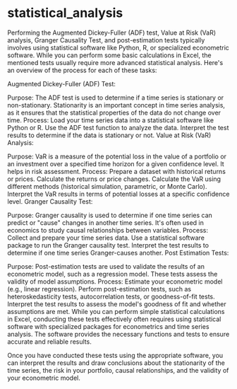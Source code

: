 # statistical_analysis

Performing the Augmented Dickey-Fuller (ADF) test, Value at Risk (VaR) analysis, Granger Causality Test, and post-estimation tests typically involves using statistical software like Python, R, or specialized econometric software. While you can perform some basic calculations in Excel, the mentioned tests usually require more advanced statistical analysis. Here's an overview of the process for each of these tasks:

Augmented Dickey-Fuller (ADF) Test:

Purpose: The ADF test is used to determine if a time series is stationary or non-stationary. Stationarity is an important concept in time series analysis, as it ensures that the statistical properties of the data do not change over time.
Process:
Load your time series data into a statistical software like Python or R.
Use the ADF test function to analyze the data.
Interpret the test results to determine if the data is stationary or not.
Value at Risk (VaR) Analysis:

Purpose: VaR is a measure of the potential loss in the value of a portfolio or an investment over a specified time horizon for a given confidence level. It helps in risk assessment.
Process:
Prepare a dataset with historical returns or prices.
Calculate the returns or price changes.
Calculate the VaR using different methods (historical simulation, parametric, or Monte Carlo).
Interpret the VaR results in terms of potential losses at a specific confidence level.
Granger Causality Test:

Purpose: Granger causality is used to determine if one time series can predict or "cause" changes in another time series. It's often used in economics to study causal relationships between variables.
Process:
Collect and prepare your time series data.
Use a statistical software package to run the Granger causality test.
Interpret the test results to determine if one time series Granger-causes another.
Post Estimation Tests:

Purpose: Post-estimation tests are used to validate the results of an econometric model, such as a regression model. These tests assess the validity of model assumptions.
Process:
Estimate your econometric model (e.g., linear regression).
Perform post-estimation tests, such as heteroskedasticity tests, autocorrelation tests, or goodness-of-fit tests.
Interpret the test results to assess the model's goodness of fit and whether assumptions are met.
While you can perform simple statistical calculations in Excel, conducting these tests effectively often requires using statistical software with specialized packages for econometrics and time series analysis. The software provides the necessary functions and tests to ensure accurate and reliable results.

Once you have conducted these tests using the appropriate software, you can interpret the results and draw conclusions about the stationarity of the time series, the risk in your portfolio, causal relationships, and the validity of your econometric model.
